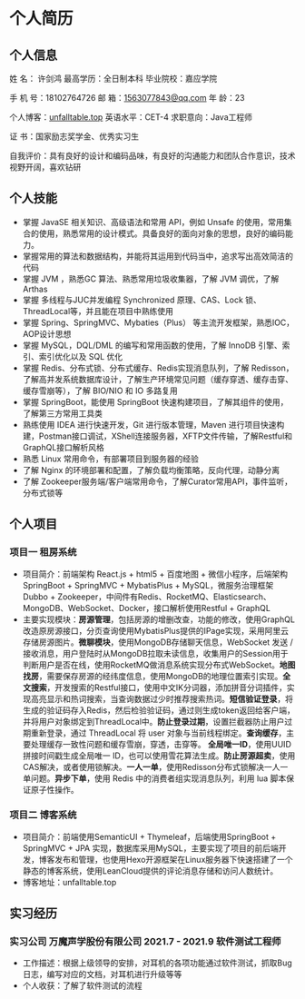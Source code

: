 #                                                                    个人简历

## 个人信息

姓        名： 许剑鸿			                最高学历：全日制本科			                   毕业院校：嘉应学院

手  机  号：18102764726			    邮       箱：1563077843@qq.com          年       龄：23           

个人博客：<a href="unfalltable.top">unfalltable.top</a>	            英语水平：CET-4                                      求职意向：Java工程师

证        书：国家励志奖学金、优秀实习生

自我评价：具有良好的设计和编码品味，有良好的沟通能力和团队合作意识，技术视野开阔，喜欢钻研

## 个人技能

- 掌握 JavaSE 相关知识、高级语法和常用 API，例如 Unsafe 的使用，常用集合的使用，熟悉常用的设计模式。具备良好的面向对象的思想，良好的编码能力。
- 掌握常用的算法和数据结构，并能将其运用到代码当中，追求写出高效简洁的代码
- 掌握 JVM ，熟悉GC 算法、熟悉常用垃圾收集器，了解 JVM 调优，了解 Arthas
- 掌握 多线程与JUC并发编程 Synchronized 原理、CAS、Lock 锁、ThreadLocal等，并且能在项目中熟练使用
- 掌握 Spring、SpringMVC、Mybaties（Plus） 等主流开发框架，熟悉IOC，AOP设计思想
- 掌握 MySQL，DQL/DML 的编写和常用函数的使用，了解 InnoDB 引擎、索引、索引优化以及 SQL 优化
- 掌握 Redis、分布式锁、分布式缓存、Redis实现消息队列，了解 Redisson，了解高并发系统数据库设计，了解生产环境常见问题（缓存穿透、缓存击穿、缓存雪崩等），了解 BIO/NIO 和 IO 多路复用
- 掌握 SpringBoot，能使用 SpringBoot 快速构建项目，了解其组件的使用，了解第三方常用工具类
- 熟练使用 IDEA 进行快速开发，Git 进行版本管理，Maven 进行项目快速构建，Postman接口调试，XShell连接服务器，XFTP文件传输，了解Restful和GraphQL接口解析风格
- 熟悉 Linux 常用命令，有部署项目到服务器的经验
- 了解 Nginx 的环境部署和配置，了解负载均衡策略，反向代理，动静分离
- 了解 Zookeeper服务端/客户端常用命令，了解Curator常用API，事件监听，分布式锁等

## 个人项目

### 项目一    租房系统

- 项目简介：前端架构 React.js + html5 + 百度地图 + 微信小程序，后端架构SpringBoot + SpringMVC + MybatisPlus + MySQL，微服务治理框架 Dubbo + Zookeeper，中间件有Redis、RocketMQ、Elasticsearch、MongoDB、WebSocket、Docker，接口解析使用Restful + GraphQL
- 主要实现模块：**房源管理**，包括房源的增删改查，功能的修改，使用GraphQL改造原房源接口，分页查询使用MybatisPlus提供的IPage实现，采用阿里云存储房源图片。**微聊模块**，使用MongoDB存储聊天信息，WebSocket 发送 / 接收消息，用户登陆时从MongoDB拉取未读信息，收集用户的Session用于判断用户是否在线，使用RocketMQ做消息系统实现分布式WebSocket。**地图找房**，需要保存房源的经纬度信息，使用MongoDB的地理位置索引实现。**全文搜索**，开发搜索的Restful接口，使用中文IK分词器，添加拼音分词插件，实现高亮显示和热词搜索，当查询数据过少时推荐搜索热词。**短信验证登录**，将生成的验证码存入Redis，然后检验验证码，通过则生成token返回给客户端，并将用户对象绑定到ThreadLocal中。**防止登录过期**，设置拦截器防止用户过期重新登录，通过 ThreadLocal 将 user 对象与当前线程绑定。**查询缓存**，主要处理缓存一致性问题和缓存雪崩，穿透，击穿等。 **全局唯一ID**，使用UUID拼接时间戳生成全局唯一 ID，也可以使用雪花算法生成。**防止房源超卖**，使用CAS解决，或者使用锁解决。**一人一单**，使用Redisson分布式锁解决一人一单问题。**异步下单**，使用 Redis 中的消费者组实现消息队列，利用 lua 脚本保证原子性操作。

### 项目二    博客系统

- 项目简介：前端使用SemanticUI + Thymeleaf，后端使用SpringBoot + SpringMVC + JPA 实现，数据库采用MySQL，主要实现了项目的前后端开发，博客发布和管理，也使用Hexo开源框架在Linux服务器下快速搭建了一个静态的博客系统，使用LeanCloud提供的评论消息存储和访问人数统计。
- 博客地址：unfalltable.top

## 实习经历

### 实习公司    万魔声学股份有限公司             2021.7 - 2021.9               软件测试工程师

- 工作描述：根据上级领导的安排，对耳机的各项功能通过软件测试，抓取Bug日志，编写对应的文档，对耳机进行升级等等
- 个人收获：了解了软件测试的流程
